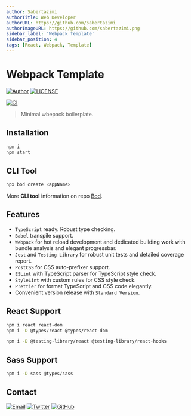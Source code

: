 ```yaml
---
author: Sabertazimi
authorTitle: Web Developer
authorURL: https://github.com/sabertazimi
authorImageURL: https://github.com/sabertazimi.png
sidebar_label: 'Webpack Template'
sidebar_position: 4
tags: [React, Webpack, Template]
---
```


# Webpack Template

[![Author](https://img.shields.io/badge/author-sabertaz-lightgrey?style=for-the-badge)](https://github.com/sabertazimi)
[![LICENSE](https://img.shields.io/github/license/sabertazimi/bod?style=for-the-badge)](https://raw.githubusercontent.com/sabertazimi/bod/main/LICENSE)

[![CI](https://img.shields.io/github/actions/workflow/status/sabertazimi/bod/ci.yml?branch=main&style=for-the-badge&logo=github)](https://github.com/sabertazimi/bod/actions/workflows/ci.yml)

> Minimal wbepack boilerplate.

## Installation

```bash
npm i
npm start
```

## CLI Tool

```bash
npx bod create <appName>
```

More **CLI tool** information
on repo [Bod](https://github.com/sabertazimi/bod).

## Features

- `TypeScript` ready. Robust type checking.
- `Babel` transpile support.
- `Webpack` for hot reload development and dedicated building work
  with bundle analysis and elegant progressbar.
- `Jest` and `Testing Library` for robust unit tests and detailed coverage report.
- `PostCSS` for CSS auto-prefixer support.
- `ESLint` with TypeScript parser for TypeScript style check.
- `StyleLint` with custom rules for CSS style check.
- `Prettier` for format TypeScript and CSS code elegantly.
- Convenient version release with `Standard Version`.

## React Support

```bash
npm i react react-dom
npm i -D @types/react @types/react-dom
```

```bash
npm i -D @testing-library/react @testing-library/react-hooks
```

## Sass Support

```bash
npm i -D sass @types/sass
```

## Contact

[![Email](https://img.shields.io/badge/-Gmail-ea4335?style=for-the-badge&logo=gmail&logoColor=white)](mailto:sabertazimi@gmail.com)
[![Twitter](https://img.shields.io/badge/-Twitter-1da1f2?style=for-the-badge&logo=twitter&logoColor=white)](https://twitter.com/sabertazimi)
[![GitHub](https://img.shields.io/badge/-GitHub-181717?style=for-the-badge&logo=github&logoColor=white)](https://github.com/sabertazimi)
